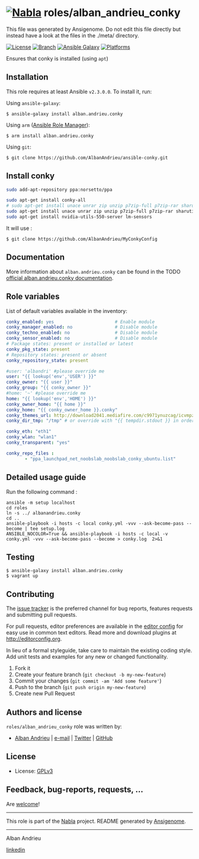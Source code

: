 # [![Nabla](https://debops.org/images/debops-small.png)](https://github.com/AlbanAndrieu) roles/alban_andrieu_conky

This file was generated by Ansigenome. Do not edit this file directly but instead have a look at the files in the ./meta/ directory.

[![License](http://img.shields.io/:license-apache-blue.svg?style=flat-square)](http://www.apache.org/licenses/LICENSE-2.0.html)
[![Branch](http://img.shields.io/github/tag/AlbanAndrieu/ansible-conky.svg?style=flat-square)](https://github.com/AlbanAndrieu/ansible-conky/tree/master)
[![Ansible Galaxy](https://img.shields.io/badge/galaxy-alban.andrieu.conky-660198.svg?style=flat)](https://galaxy.ansible.com/alban.andrieu/conky)
[![Platforms](http://img.shields.io/badge/platforms-ubuntu-lightgrey.svg?style=flat)](#)


Ensures that conky is installed (using `apt`)

## Installation

This role requires at least Ansible `v2.3.0.0`. To install it, run:

Using `ansible-galaxy`:
```shell
$ ansible-galaxy install alban.andrieu.conky
```

Using `arm` ([Ansible Role Manager](https://github.com/mirskytech/ansible-role-manager/)):
```shell
$ arm install alban.andrieu.conky
```

Using `git`:
```shell
$ git clone https://github.com/AlbanAndrieu/ansible-conky.git
```

## Install conky

```bash
sudo add-apt-repository ppa:norsetto/ppa

sudo apt-get install conky-all
# sudo apt-get install unace unrar zip unzip p7zip-full p7zip-rar sharutils rar uudeview mpack lha arj cabextract file-roller
sudo apt-get install unace unrar zip unzip p7zip-full p7zip-rar sharutils rar uudeview mpack arj cabextract file-roller
sudo apt-get install nvidia-utils-550-server lm-sensors
```

It will use :

```shell
$ git clone https://github.com/AlbanAndrieu/MyConkyConfig
```

## Documentation

More information about `alban.andrieu.conky` can be found in the
TODO [official alban.andrieu.conky documentation](https://docs.debops.org/en/latest/ansible/roles/ansible-conky/docs/).


## Role variables

List of default variables available in the inventory:

```YAML
conky_enabled: yes                       # Enable module
conky_manager_enabled: no                # Disable module
conky_techno_enabled: no                 # Disable module
conky_sensor_enabled: no                 # Disable module
# Package states: present or installed or latest
conky_pkg_state: present
# Repository states: present or absent
conky_repository_state: present

#user: 'albandri' #please override me
user: "{{ lookup('env','USER') }}"
conky_owner: "{{ user }}"
conky_group: "{{ conky_owner }}"
#home: '~' #please override me
home: "{{ lookup('env','HOME') }}"
conky_owner_home: "{{ home }}"
conky_home: "{{ conky_owner_home }}.conky"
conky_themes_url: http://download2041.mediafire.com/c9971ynuzcag/icvmpzhlk7vgejt/default-themes-extra-1.cmtp.7z
conky_dir_tmp: "/tmp" # or override with "{{ tempdir.stdout }} in order to have be sure to download the file"

conky_eth: "eth1"
conky_wlan: "wlan1"
conky_transparent: "yes"

conky_repo_files :
       - "ppa_launchpad_net_noobslab_noobslab_conky_ubuntu.list"
```


## Detailed usage guide

Run the following command :

```
ansible -m setup localhost
cd roles
ln -s ../ albanandrieu.conky
cd ..
ansible-playbook -i hosts -c local conky.yml -vvv --ask-become-pass --become | tee setup.log
ANSIBLE_NOCOLOR=True && ansible-playbook -i hosts -c local -v conky.yml -vvv --ask-become-pass --become > conky.log  2>&1
```

## Testing
```shell
$ ansible-galaxy install alban.andrieu.conky
$ vagrant up
```

## Contributing

The [issue tracker](https://github.com/AlbanAndrieu/ansible-conky/issues) is the preferred channel for bug reports, features requests and submitting pull requests.

For pull requests, editor preferences are available in the [editor config](.editorconfig) for easy use in common text editors. Read more and download plugins at <http://editorconfig.org>.

In lieu of a formal styleguide, take care to maintain the existing coding style. Add unit tests and examples for any new or changed functionality.

1. Fork it
2. Create your feature branch (`git checkout -b my-new-feature`)
3. Commit your changes (`git commit -am 'Add some feature'`)
4. Push to the branch (`git push origin my-new-feature`)
5. Create new Pull Request

## Authors and license

`roles/alban_andrieu_conky` role was written by:

- [Alban Andrieu](fr.linkedin.com/in/nabla/) | [e-mail](mailto:alban.andrieu@free.fr) | [Twitter](https://twitter.com/AlbanAndrieu) | [GitHub](https://github.com/AlbanAndrieu)

License
-------

- License: [GPLv3](https://tldrlegal.com/license/gnu-general-public-license-v3-%28gpl-3%29)

## Feedback, bug-reports, requests, ...

Are [welcome](https://github.com/AlbanAndrieu/ansible-conky/issues)!

***

This role is part of the [Nabla](https://github.com/AlbanAndrieu) project.
README generated by [Ansigenome](https://github.com/nickjj/ansigenome/).

***

Alban Andrieu

[linkedin](fr.linkedin.com/in/nabla/)

